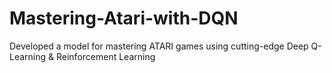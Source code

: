 # Mastering-Atari-with-DQN
Developed a model for mastering ATARI games using cutting-edge Deep Q-Learning &amp; Reinforcement Learning
